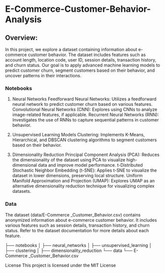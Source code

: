 # E-Commerce-Customer-Behavior-Analysis

## Overview: 
In this project, we explore a dataset containing information about e-commerce customer behavior. The dataset includes features such as account length, location code, user ID, session details, transaction history, and churn status. Our goal is to apply advanced machine learning models to predict customer churn, segment customers based on their behavior, and uncover patterns in their interactions.

### Notebooks

1. Neural Networks
Feedforward Neural Networks: Utilizes a feedforward neural network to predict customer churn based on various features.
Convolutional Neural Networks (CNN): Explores using CNNs to analyze image-related features, if applicable.
Recurrent Neural Networks (RNN): Investigates the use of RNNs to capture sequential patterns in customer behavior.

2. Unsupervised Learning Models
Clustering: Implements K-Means, Hierarchical, and DBSCAN clustering algorithms to segment customers based on their behavior.

3. Dimensionality Reduction
Principal Component Analysis (PCA): Reduces the dimensionality of the dataset using PCA to visualize high-dimensional data and improve model performance.
t-Distributed Stochastic Neighbor Embedding (t-SNE): Applies t-SNE to visualize the dataset in lower dimensions, preserving local structure.
Uniform Manifold Approximation and Projection (UMAP): Explores UMAP as an alternative dimensionality reduction technique for visualizing complex datasets.

### Data
The dataset (data/E-Commerce _Customer_Behavior.csv) contains anonymized information about e-commerce customer behavior. It includes various features such as session details, transaction history, and churn status. Refer to the dataset documentation for more details about each feature.

├── notebooks
│   ├── neural_networks
│   ├── unsupervised_learning
│   ├── clustering
│   ├── dimensionality_reduction
└── data
    └── E-Commerce _Customer_Behavior.csv

License
This project is licensed under the MIT License
